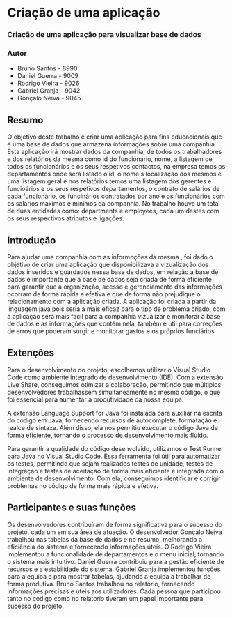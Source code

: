 # Criação de uma aplicação
### Criação de uma aplicação para visualizar base de dados
### Autor
* Bruno Santos - 8990
* Daniel Guerra - 9009
* Rodrigo Vieira - 9026
* Gabriel Granja - 9042
* Gonçalo Neiva - 9045

## Resumo
O objetivo deste trabalho é criar uma aplicação para fins educacionais que é uma base de dados que armazena informações sobre uma companhia. Esta aplicação irá mostrar dados da companhia, de todos os trabalhadores e dos relatórios da mesma como id do funcionário, nome, a listagem de todos os funcionários e os seus respetivos contactos, na empresa temos os departamentos onde será listado o id, o nome s localização dos mesmos e uma listagem geral e nos relatórios temos uma listagem dos gerentes e funcioários e os seus respetivos departamentos, o contrato de salários de cada funcionário, os funcinários contratados por ano e os funcionários com os salários máximos e minimos da companhia.
No trabalho houve um total de duas entidades como: departments e employees, cada um destes com os seus respectivos atributos e ligações.

## Introdução
Para ajudar uma companhia com as informoções da mesma , foi dado o objetivo de criar uma aplicação que disponibilizava a vizualização dos dados inseridos e guardados nessa base de dados, em relação a base de dados é importante que a base de dados seja criada de forma eficiente para garantir que a organização, acesso e gerenciamento das informações ocorram de forma rápida e efetiva e que de forma não prejudique o relacionamento com a aplicação criada.
A aplicação foi criada a partir da linguagem java pois seria a mais eficaz para o tipo de problema criado, com a aplicação será mais facil para a companhia vizualizar e monitorar a base de dados e as informações que contém nela, também é util para correções de erros que poderam surgir e monitorar gastos e os próprios funciários

## Extenções
Para o desenvolvimento do projeto, escolhemos utilizar o Visual Studio Code como ambiente integrado de desenvolvimento (IDE). Com a extensão Live Share, conseguimos otimizar a colaboração, permitindo que múltiplos desenvolvedores trabalhassem simultaneamente no mesmo código, o que foi essencial para aumentar a produtividade da nossa equipa.

A extensão Language Support for Java foi instalada para auxiliar na escrita do código em Java, fornecendo recursos de autocomplete, formatação e realce de sintaxe. Além disso, ela nos permitiu executar o código Java de forma eficiente, tornando o processo de desenvolvimento mais fluido.

Para garantir a qualidade do código desenvolvido, utilizamos o Test Runner para Java no Visual Studio Code. Essa ferramenta foi útil para automatizar os testes, permitindo que sejam realizados testes de unidade, testes de integração e testes de aceitação de forma mais eficiente e integrada com o ambiente de desenvolvimento. Com ela, conseguimos identificar e corrigir problemas no código de forma mais rápida e efetiva.

## Participantes e suas funções
Os desenvolvedores contribuíram de forma significativa para o sucesso do projeto, cada um em sua área de atuação. O desenvolvedor  Gonçalo Neiva trabalhou nas tabelas da base de dados e no resumo, melhorando a eficiência do sistema e fornecendo informações úteis. O Rodrigo Vieira implementou a funcionalidade de departamentos e o menu inicial, tornando o sistema mais intuitivo. Daniel Guerra contribuiu para a gestão eficiente de recursos e a estabilidade do sistema. Gabriel Granja implementou funções para a equipa e para mostrar tabelas, ajudando a equipa a trabalhar de forma produtiva. Bruno Santos trabalhou no relatório, fornecendo informações precisas e úteis aos utilizadores. Cada pessoa que participou tanto no codigo como no relatorio tiveram um papel importante para sucesso do projeto.



